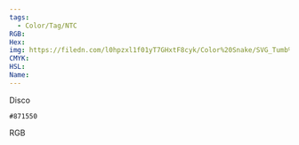 ```yaml
---
tags:
  - Color/Tag/NTC
RGB:
Hex:
img: https://filedn.com/l0hpzxl1f01yT7GHxtF8cyk/Color%20Snake/SVG_Tumb%20Mass%20No%20Name/871550.svg
CMYK:
HSL:
Name:
---
```

Disco
```palette
#871550
```
RGB
